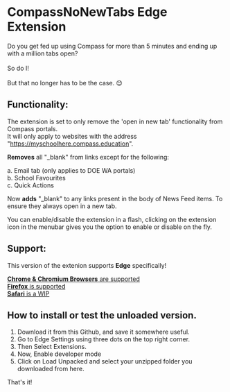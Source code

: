 # CompassNoNewTabs Edge Extension
Do you get fed up using Compass for more than 5 minutes and ending up with a million tabs open?</br></br>
So do I!</br></br>
But that no longer has to be the case. 😊</br>

## Functionality:
The extension is set to only remove the 'open in new tab' functionality from Compass portals.<br>It will only apply to websites with the address "https://myschoolhere.compass.education".

**Removes** all "_blank" from links except for the following:

a. Email tab (only applies to DOE WA portals)</br>
b. School Favourites</br>
c. Quick Actions</br>

Now **adds** "_blank" to any links present in the body of News Feed items. To ensure they always open in a new tab.

You can enable/disable the extension in a flash, clicking on the extension icon in the menubar gives you the option to enable or disable on the fly.

## Support:
This version of the extenion supports **Edge** specifically!

[**Chrome & Chromium Browsers** are supported](https://github.com/TheFauxDreamer/CompassNoNewTabs/tree/main)</br>
[**Firefox** is supported](https://github.com/TheFauxDreamer/CompassNoNewTabs/tree/firefox)</br>
[**Safari** is a WIP](https://github.com/TheFauxDreamer/CompassNoNewTabs/tree/safari)

## How to install or test the unloaded version.

1. Download it from this Github, and save it somewhere useful.
2. Go to Edge Settings using three dots on the top right corner.
3. Then Select Extensions.
4. Now, Enable developer mode
5. Click on Load Unpacked and select your unzipped folder you downloaded from here.

That's it!
